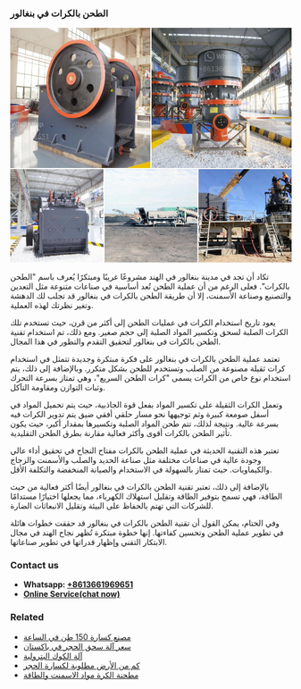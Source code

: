 <h3>الطحن بالكرات في بنغالور</h3><img src='1701850551.jpg' alt=''><p>تكاد أن تجد في مدينة بنغالور في الهند مشروعًا غريبًا ومبتكرًا يُعرف باسم "الطحن بالكرات". فعلى الرغم من أن عملية الطحن تُعد أساسية في صناعات متنوعة مثل التعدين والتصنيع وصناعة الأسمنت، إلا أن طريقة الطحن بالكرات في بنغالور قد تجلب لك الدهشة وتغير نظرتك لهذه العملية.</p><p>يعود تاريخ استخدام الكرات في عمليات الطحن إلى أكثر من قرن، حيث تستخدم تلك الكرات الصلبة لسحق وتكسير المواد الصلبة إلى حجم صغير. ومع ذلك، تم استخدام تقنية الطحن بالكرات في بنغالور لتحقيق التقدم والتطور في هذا المجال.</p><p>تعتمد عملية الطحن بالكرات في بنغالور على فكرة مبتكرة وجديدة تتمثل في استخدام كرات ثقيلة مصنوعة من الصلب وتستخدم للطحن بشكل متكرر. وبالإضافة إلى ذلك، يتم استخدام نوع خاص من الكرات يسمى "كرات الطحن السريع"، وهي تمتاز بسرعة التحرك وثبات التوازن ومقاومة التآكل.</p><p>وتعمل الكرات الثقيلة على تكسير المواد بفعل قوة الجاذبية، حيث يتم تحميل المواد في أسفل صومعة كبيرة وثم توجيهها نحو مسار حلقي أفقي ضيق يتم تدوير الكرات فيه بسرعة عالية. ونتيجة لذلك، تتم طحن المواد الصلبة وتكسيرها بمقدار أكبر، حيث يكون تأثير الطحن بالكرات أقوى وأكثر فعالية مقارنة بطرق الطحن التقليدية.</p><p>تعتبر هذه التقنية الحديثة في عملية الطحن بالكرات مفتاح النجاح في تحقيق أداء عالي وجودة عالية في صناعات مختلفة مثل صناعة الحديد والصلب والأسمنت والزجاج والكيماويات. حيث تمتاز بالسهولة في الاستخدام والصيانة المنخفضة والتكلفة الأقل.</p><p>بالإضافة إلى ذلك، تعتبر تقنية الطحن بالكرات في بنغالور أيضًا أكثر فعالية من حيث الطاقة، فهي تسمح بتوفير الطاقة وتقليل استهلاك الكهرباء، مما يجعلها اختيارًا مستدامًا للشركات التي تهتم بالحفاظ على البيئة وتقليل الانبعاثات الضارة.</p><p>وفي الختام، يمكن القول أن تقنية الطحن بالكرات في بنغالور قد حققت خطوات هائلة في تطوير عملية الطحن وتحسين كفاءتها. إنها خطوة مبتكرة تُظهر نجاح الهند في مجال الابتكار التقني وإظهار قدراتها في تطوير صناعاتها.</p><h3>Contact us</h3><ul><li><strong>Whatsapp:&nbsp;<a href="https://wa.me/8613661969651">+8613661969651</a></strong></li><li><a href="https://swt.shibang-china.com/?git&amp;zhl&amp;الطحن بالكرات في بنغالور"><strong>Online Service(chat now)</strong></a></li></ul><h3>Related</h3><ul><li><a href='مصنع كسارة 150 طن في الساعة.md'>مصنع كسارة 150 طن في الساعة</a></li><li><a href='سعر آلة سحق الحجر في باكستان.md'>سعر آلة سحق الحجر في باكستان</a></li><li><a href='آلة الكوك البترولية.md'>آلة الكوك البترولية</a></li><li><a href='كم من الأرض مطلوبة لكسارة الحجر.md'>كم من الأرض مطلوبة لكسارة الحجر</a></li><li><a href='مطحنة الكرة مواد الاسمنت والطاقة.md'>مطحنة الكرة مواد الاسمنت والطاقة</a></li></ul>